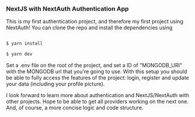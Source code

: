 ### NextJS with NextAuth Authentication App
This is my first authentication project, and therefore my first project using NextAuth!
You can clone the repo and install the dependencies using

```txt

$ yarn install

$ yarn dev

```
Set a .env file on the root of the project, and set a ID of "MONGODB_URI" with the MONGODB url that you're going to use.
With this setup you should be able to fully access the features of the project: login, register and update your data (including your profile picture).

I look forward to learn more about authentication and NextJS/NextAuth with other projects. Hope to be able to get all providers working on the next one.
And, of course, a more concise logic and code structure.
